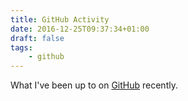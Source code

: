 ```yaml
---
title: GitHub Activity
date: 2016-12-25T09:37:34+01:00
draft: false
tags:
    - github
---
```


What I've been up to on [GitHub][github] recently.


[github]: https://github.com
